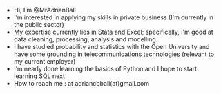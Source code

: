 - Hi, I’m @MrAdrianBall
- I’m interested in applying my skills in private business (I'm currently in the public sector)
- My expertise currently lies in Stata and Excel; specifically, I'm good at data cleaning, processing, analysis and modelling.
- I have studied probability and statistics with the Open University and have some grounding in telecommunications technologies (relevant to my current employer)
- I’m nearly done learning the basics of Python and I hope to start learning SQL next
- How to reach me : at adriancbball(at)gmail.com

<!---
MrAdrianBall/MrAdrianBall is a ✨ special ✨ repository because its `README.md` (this file) appears on your GitHub profile.
You can click the Preview link to take a look at your changes.
--->
